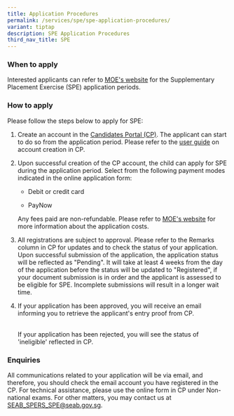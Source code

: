 ```yaml
---
title: Application Procedures
permalink: /services/spe/spe-application-procedures/
variant: tiptap
description: SPE Application Procedures
third_nav_title: SPE
---
```

<h3><strong>When to apply</strong></h3>
<p>Interested applicants can refer to <a href="https://www.moe.gov.sg/returning-singaporeans/secondary/spe/apply" rel="noopener noreferrer nofollow" target="_blank"><u>MOE's website</u></a> for
the Supplementary Placement Exercise (SPE) application periods.</p>
<h3><strong>How to apply</strong></h3>
<p>Please follow the steps below to apply for SPE:</p>
<ol>
<li>
<p>Create an account in the&nbsp;<a href="https://myexams.seab.gov.sg/auth/login" rel="noopener noreferrer" target="_blank"><u>Candidates Portal (CP)</u></a>.
The applicant can start to do so from the application period. Please refer
to the <a href="/files/SPE/SPE_User_Guide_for_Candidates_Portal.pdf" rel="noopener noreferrer nofollow" target="_blank"><u>user guide</u></a> on
account creation in CP.
<br>
</p>
</li>
<li>
<p>Upon successful creation of the CP account, the child can apply for SPE
during the application period. Select from the following payment modes
indicated in the online application form:</p>
<ul data-tight="true" class="tight">
<li>
<p>Debit or credit card</p>
</li>
<li>
<p>PayNow
<br>
</p>
</li>
</ul>
<p>Any fees paid are non-refundable. Please refer to <a href="https://www.moe.gov.sg/returning-singaporeans/secondary/spe/apply" rel="noopener noreferrer nofollow" target="_blank"><u>MOE's website</u></a> for
more information about the application costs.
<br>
</p>
</li>
<li>
<p>All registrations are subject to approval. Please refer to the Remarks
column in CP for updates and to check the status of your application. Upon
successful submission of the application, the application status will be
reflected as "Pending". It will take at least 4 weeks from the day of the
application before the status will be updated to "Registered", if your
document submission is in order and the applicant is assessed to be eligible
for SPE. Incomplete submissions will result in a longer wait time.
<br>
</p>
</li>
<li>
<p>If your application has been approved, you will receive an email informing
you to retrieve the applicant's entry proof from CP.</p>
<p>
<br>If your application has been rejected, you will see the status of 'ineligible'
reflected in CP.</p>
</li>
</ol>
<h3><strong>Enquiries</strong></h3>
<p>All communications related to your application will be via email, and
therefore, you should check the email account you have registered in the
CP. For technical assistance, please use the online form in CP under Non-national
exams. For other matters, you may contact us at <a href="https://www.moe.gov.sg/returning-singaporeans/secondary/spe/apply" rel="noopener noreferrer nofollow" target="_blank"><u>SEAB_SPERS_SPE@seab.gov.sg</u></a>.</p>